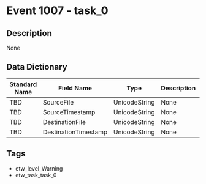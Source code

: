 # Event 1007 - task_0

## Description
None

## Data Dictionary
|Standard Name|Field Name|Type|Description|Sample Value|
|---|---|---|---|---|
|TBD|SourceFile|UnicodeString|None|`None`|
|TBD|SourceTimestamp|UnicodeString|None|`None`|
|TBD|DestinationFile|UnicodeString|None|`None`|
|TBD|DestinationTimestamp|UnicodeString|None|`None`|

## Tags
* etw_level_Warning
* etw_task_task_0